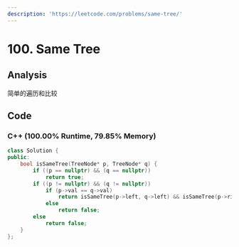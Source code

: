 ```yaml
---
description: 'https://leetcode.com/problems/same-tree/'
---
```


# 100. Same Tree

## Analysis

简单的遍历和比较

## Code

### C++ \(100.00% Runtime, 79.85% Memory\)

```cpp
class Solution {
public:
    bool isSameTree(TreeNode* p, TreeNode* q) {
        if ((p == nullptr) && (q == nullptr))
            return true;
        if ((p != nullptr) && (q != nullptr))
            if (p->val == q->val)
                return isSameTree(p->left, q->left) && isSameTree(p->right, q->right);
            else
                return false;
        else
            return false;
    }
};
```

### 





